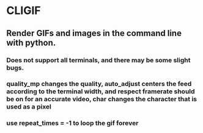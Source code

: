 # CLIGIF
## Render GIFs and images in the command line with python.
### Does not support all terminals, and there may be some slight bugs.
### quality_mp changes the quality, auto_adjust centers the feed according to the terminal width, and respect framerate should be on for an accurate video, char changes the character that is used as a pixel
### use repeat_times = -1 to loop the gif forever



